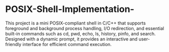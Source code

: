 # POSIX-Shell-Implementation-
This project is a mini POSIX-compliant shell in C/C++ that supports foreground and background process handling, I/O redirection, and essential built-in commands such as cd, pwd, echo, ls, history, pinfo, and search. Designed with a dynamic prompt, it provides an interactive and user-friendly interface for efficient command execution.
